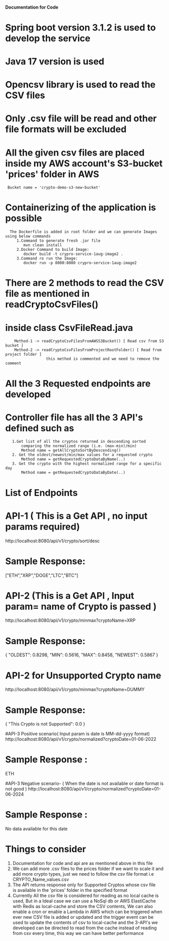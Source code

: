 #### Documentation for Code  ####
# Spring boot version 3.1.2 is used to develop the service
# Java 17 version is used
# Opencsv library is used to read the CSV files
# Only .csv file will be read and other file formats will be excluded
# All the given csv files are placed inside my AWS account's S3-bucket 'prices' folder in AWS 
     Bucket name = 'crypto-demo-s3-new-bucket'
# Containerizing of the application is possible
      The Dockerfile is added in root folder and we can generate Images using below commands
         1.Command to generate fresh .jar file 
            mvn clean install
         2.Docker Command to build Image:
            docker build -t crypro-service-1aug-image2 .
         3.Command ro run the Image:
            docker run -p 8080:8080 crypro-service-1aug-image2
# There are 2 methods to read the CSV file as mentioned in readCryptoCsvFiles() 
# inside class CsvFileRead.java
        Method-1 -> readCryptoCsvFilesFromAWSS3Bucket() [ Read csv from S3 bucket ]
        Method-2 -> readCryptoCsvFilesFromProjectRootFolder() [ Read from project folder ]
                      this method is commented and we need to remove the comment 
   
 
# All the 3 Requested endpoints are developed 
# Controller file has all the 3 API's defined such as
       1.Get list of all the cryptos returned in descending sorted
           comparing the normalized range (i.e. (max-min)/min)
           Method name = getAllCryptoSortByDescending()
       2. Get the oldest/newest/min/max values for a requested crypto
           Method name = getRequestedCryptoDataByName(..)
       3. Get the crypto with the highest normalized range for a specific day
           Method name = getRequestedCryptoDataByDate(..)


# List of Endpoints

# API-1 ( This is a Get API , no input params required)
http://localhost:8080/api/v1/crypto/sort/desc
# Sample Response:
["ETH","XRP","DOGE","LTC","BTC"]

# API-2 (This is a Get API , Input param= name of Crypto is passed )
http://localhost:8080/api/v1/crypto/minmax?cryptoName=XRP
# Sample Response:
{
"OLDEST": 0.8298,
"MIN": 0.5616,
"MAX": 0.8458,
"NEWEST": 0.5867
}
# API-2 for Unsupported Crypto name
http://localhost:8080/api/v1/crypto/minmax?cryptoName=DUMMY
# Sample Response:
{
"This Crypto is not Supported": 0.0
}

#API-3 Positive scenario( Input param is date is MM-dd-yyyy format)
http://localhost:8080/api/v1/crypto/normalized?cryptoDate=01-06-2022
# Sample Response :
ETH

#API-3 Negative scenario- ( When the date is not available or date format is not good )
http://localhost:8080/api/v1/crypto/normalized?cryptoDate=01-06-2024
# Sample Response :
No data available for this date

# Things to consider
1. Documentation for code and api are as mentioned above in this file
2. We can add more .csv files to the prices folder if we want to scale it and add more crypto types,
    just we need to follow the csv file format i.e CRYPTO_Name_values.csv
3. The API returns response only for Supported Cryptos whose csv file  
      is available in the 'prices' folder in the specified format
4. Currently All the csv file is considered for reading as no local cache is used,
     But in a Ideal case we can use a NoSql db or AWS ElastiCache with Redis as local-cache 
     and store the CSV contents, We can also enable a cron or enable a Lambda in AWS 
     which can be triggered when ever new CSV file is added or updated and the trigger event can 
     be used to update the contents of csv to local-cache and the 3-API's we developed can be directed to 
     read from the cache instead of reading from csv every time, this way we can have better performance




